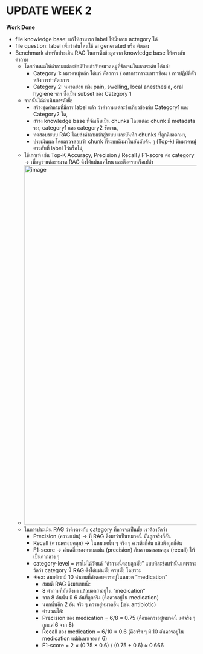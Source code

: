 # UPDATE WEEK 2
**Work Done**
- file knowledge base: แก้ให้สามารถ label ให้มีหลาย actegory ได้
- file question: label เพิ่มว่าอันไหนใช้ ai generated หรือ คิดเอง
- Benchmark สำหรับประเมิน RAG ในการดึงข้อมูลจาก knowledge base ให้ตรงกับคำถาม
  - โดยกำหนดให้คำถามแต่ละข้อมีป้ายกำกับหมวดหมู่ที่ชัดเจนในสองระดับ ได้แก่:
    - Category 1: หมวดหมู่หลัก ได้แก่ หัตถการ / อสาการภาวะแทรกซ้อน / การปฏิบัติตัวหลังการทำหัตถการ
    - Category 2: หมวดย่อย เช่น pain, swelling, local anesthesia, oral hygiene ฯลฯ ซึ่งเป็น subset ของ Category 1
  - จากนั้นได้ดำเนินการดังนี้:
    - สร้างชุดคำถามที่มีการ label แล้ว ว่าคำถามแต่ละข้อเกี่ยวข้องกับ Category1 และ Category2 ใด,
    - สร้าง knowledge base ที่จัดเก็บเป็น chunks โดยแต่ละ chunk มี metadata ระบุ category1 และ category2 ชัดเจน,
    - ทดสอบระบบ RAG โดยส่งคำถามเข้าสู่ระบบ และบันทึก chunks ที่ถูกดึงออกมา,
    - ประเมินผล โดยตรวจสอบว่า chunk ที่ระบบดึงมาในอันดับต้น ๆ (Top‑k) มีหมวดหมู่ตรงกับที่ label ไว้หรือไม่,
  - ใช้เกณฑ์ เช่น Top‑K Accuracy, Precision / Recall / F1-score ต่อ category → เพื่อดูว่าแต่ละหมวด RAG ดึงได้แม่นแค่ไหน และดึงครบหรือเปล่า
  - <img width="1281" height="949" alt="image" src="https://github.com/user-attachments/assets/73479504-17f4-4906-a739-bb7dfa439617" />
  - ในการประเมิน RAG ว่าดึงตรงกับ category ที่ควรจะเป็นมั้ย เราต้องวัดว่า
    - Precision (ความแม่น) → ที่ RAG ดึงมาว่าเป็นหมวดนี้ มันถูกจริงกี่อัน
    - Recall (ความครอบคลุม) → ในหมวดนั้น ๆ จริง ๆ ควรดึงกี่อัน แล้วดึงถูกกี่อัน
    - F1-score → ค่าเฉลี่ยของความแม่น (precision) กับความครอบคลุม (recall) ให้เป็นค่ากลาง ๆ
    - category-level = เราไม่ได้วัดแค่ “คำถามนี้ตอบถูกมั้ย” แบบทีละข้อเท่านั้นแต่เราจะวัดว่า category นี้ RAG ดึงได้แม่นมั้ย ครบมั้ย โดยรวม
    - ✳ex: สมมติเรามี 10 คำถามที่คำตอบควรอยู่ในหมวด “medication”
      - สมมติ RAG ดึงมาแบบนี้:
      - 8 คำถามที่มันดึงมา แล้วบอกว่าอยู่ใน “medication”
      - จาก 8 อันนั้น มี 6 อันที่ถูกจริง (คือควรอยู่ใน medication)
      - นอกนั้นอีก 2 อัน จริง ๆ ควรอยู่หมวดอื่น (เช่น antibiotic)
      - คำนวณได้:
      - Precision ของ medication = 6/8 = 0.75 (คือบอกว่าอยู่หมวดนี้ แต่จริง ๆ ถูกแค่ 6 จาก 8)
      - Recall ของ medication = 6/10 = 0.6 (คือจริง ๆ มี 10 อันควรอยู่ใน medication แต่มันหาเจอแค่ 6)
      - F1-score = 2 × (0.75 × 0.6) / (0.75 + 0.6) ≈ 0.666

